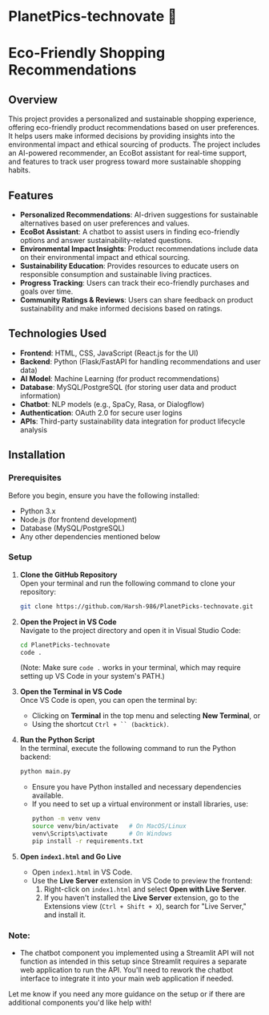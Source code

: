 ﻿# PlanetPics-technovate 🌱
# Eco-Friendly Shopping Recommendations

## Overview

This project provides a personalized and sustainable shopping experience, offering eco-friendly product recommendations based on user preferences. It helps users make informed decisions by providing insights into the environmental impact and ethical sourcing of products. The project includes an AI-powered recommender, an EcoBot assistant for real-time support, and features to track user progress toward more sustainable shopping habits.

## Features

- **Personalized Recommendations**: AI-driven suggestions for sustainable alternatives based on user preferences and values.
- **EcoBot Assistant**: A chatbot to assist users in finding eco-friendly options and answer sustainability-related questions.
- **Environmental Impact Insights**: Product recommendations include data on their environmental impact and ethical sourcing.
- **Sustainability Education**: Provides resources to educate users on responsible consumption and sustainable living practices.
- **Progress Tracking**: Users can track their eco-friendly purchases and goals over time.
- **Community Ratings & Reviews**: Users can share feedback on product sustainability and make informed decisions based on ratings.

## Technologies Used

- **Frontend**: HTML, CSS, JavaScript (React.js for the UI)
- **Backend**: Python (Flask/FastAPI for handling recommendations and user data)
- **AI Model**: Machine Learning (for product recommendations)
- **Database**: MySQL/PostgreSQL (for storing user data and product information)
- **Chatbot**: NLP models (e.g., SpaCy, Rasa, or Dialogflow)
- **Authentication**: OAuth 2.0 for secure user logins
- **APIs**: Third-party sustainability data integration for product lifecycle analysis

## Installation

### Prerequisites

Before you begin, ensure you have the following installed:
- Python 3.x
- Node.js (for frontend development)
- Database (MySQL/PostgreSQL)
- Any other dependencies mentioned below

### Setup

1. **Clone the GitHub Repository**  
   Open your terminal and run the following command to clone your repository:
   ```bash
   git clone https://github.com/Harsh-986/PlanetPicks-technovate.git
   ```
   
2. **Open the Project in VS Code**  
   Navigate to the project directory and open it in Visual Studio Code:
   ```bash
   cd PlanetPicks-technovate
   code .
   ```
   (Note: Make sure `code .` works in your terminal, which may require setting up VS Code in your system's PATH.)

3. **Open the Terminal in VS Code**  
   Once VS Code is open, you can open the terminal by:
   - Clicking on **Terminal** in the top menu and selecting **New Terminal**, or
   - Using the shortcut `Ctrl + `` (backtick)`.
   
4. **Run the Python Script**  
   In the terminal, execute the following command to run the Python backend:
   ```bash
   python main.py
   ```
   - Ensure you have Python installed and necessary dependencies available.
   - If you need to set up a virtual environment or install libraries, use:
     ```bash
     python -m venv venv
     source venv/bin/activate   # On MacOS/Linux
     venv\Scripts\activate      # On Windows
     pip install -r requirements.txt
     ```

5. **Open `index1.html` and Go Live**  
   - Open `index1.html` in VS Code.
   - Use the **Live Server** extension in VS Code to preview the frontend:
     1. Right-click on `index1.html` and select **Open with Live Server**.
     2. If you haven't installed the **Live Server** extension, go to the Extensions view (`Ctrl + Shift + X`), search for "Live Server," and install it.

### Note:
- The chatbot component you implemented using a Streamlit API will not function as intended in this setup since Streamlit requires a separate web application to run the API. You'll need to rework the chatbot interface to integrate it into your main web application if needed.

Let me know if you need any more guidance on the setup or if there are additional components you'd like help with!

